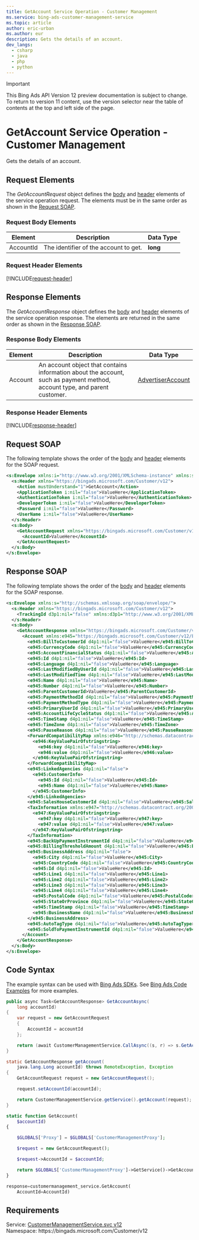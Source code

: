 ```yaml
---
title: GetAccount Service Operation - Customer Management
ms.service: bing-ads-customer-management-service
ms.topic: article
author: eric-urban
ms.author: eur
description: Gets the details of an account.
dev_langs: 
  - csharp
  - java
  - php
  - python
---
```

> [!IMPORTANT]
> This Bing Ads API Version 12 preview documentation is subject to change. To return to version 11 content, use the version selector near the table of contents at the top and left side of the page.

# GetAccount Service Operation - Customer Management
Gets the details of an account.

## <a name="request"></a>Request Elements
The *GetAccountRequest* object defines the [body](#request-body) and [header](#request-header) elements of the service operation request. The elements must be in the same order as shown in the [Request SOAP](#request-soap). 

### <a name="request-body"></a>Request Body Elements

|Element|Description|Data Type|
|-----------|---------------|-------------|
|<a name="accountid"></a>AccountId|The identifier of the account to get.|**long**|

### <a name="request-header"></a>Request Header Elements
[!INCLUDE[request-header](./includes/request-header.md)]

## <a name="response"></a>Response Elements
The *GetAccountResponse* object defines the [body](#response-body) and [header](#response-header) elements of the service operation response. The elements are returned in the same order as shown in the [Response SOAP](#response-soap).

### <a name="response-body"></a>Response Body Elements

|Element|Description|Data Type|
|-----------|---------------|-------------|
|<a name="account"></a>Account|An account object that contains information about the account, such as payment method, account type, and parent customer.|[AdvertiserAccount](advertiseraccount.md)|

### <a name="response-header"></a>Response Header Elements
[!INCLUDE[response-header](./includes/response-header.md)]

## <a name="request-soap"></a>Request SOAP
The following template shows the order of the [body](#request-body) and [header](#request-header) elements for the SOAP request.

```xml
<s:Envelope xmlns:i="http://www.w3.org/2001/XMLSchema-instance" xmlns:s="http://schemas.xmlsoap.org/soap/envelope/">
  <s:Header xmlns="https://bingads.microsoft.com/Customer/v12">
    <Action mustUnderstand="1">GetAccount</Action>
    <ApplicationToken i:nil="false">ValueHere</ApplicationToken>
    <AuthenticationToken i:nil="false">ValueHere</AuthenticationToken>
    <DeveloperToken i:nil="false">ValueHere</DeveloperToken>
    <Password i:nil="false">ValueHere</Password>
    <UserName i:nil="false">ValueHere</UserName>
  </s:Header>
  <s:Body>
    <GetAccountRequest xmlns="https://bingads.microsoft.com/Customer/v12">
      <AccountId>ValueHere</AccountId>
    </GetAccountRequest>
  </s:Body>
</s:Envelope>
```

## <a name="response-soap"></a>Response SOAP
The following template shows the order of the [body](#response-body) and [header](#response-header) elements for the SOAP response.

```xml
<s:Envelope xmlns:s="http://schemas.xmlsoap.org/soap/envelope/">
  <s:Header xmlns="https://bingads.microsoft.com/Customer/v12">
    <TrackingId d3p1:nil="false" xmlns:d3p1="http://www.w3.org/2001/XMLSchema-instance">ValueHere</TrackingId>
  </s:Header>
  <s:Body>
    <GetAccountResponse xmlns="https://bingads.microsoft.com/Customer/v12">
      <Account xmlns:e945="https://bingads.microsoft.com/Customer/v12/Entities" d4p1:nil="false" xmlns:d4p1="http://www.w3.org/2001/XMLSchema-instance">
        <e945:BillToCustomerId d4p1:nil="false">ValueHere</e945:BillToCustomerId>
        <e945:CurrencyCode d4p1:nil="false">ValueHere</e945:CurrencyCode>
        <e945:AccountFinancialStatus d4p1:nil="false">ValueHere</e945:AccountFinancialStatus>
        <e945:Id d4p1:nil="false">ValueHere</e945:Id>
        <e945:Language d4p1:nil="false">ValueHere</e945:Language>
        <e945:LastModifiedByUserId d4p1:nil="false">ValueHere</e945:LastModifiedByUserId>
        <e945:LastModifiedTime d4p1:nil="false">ValueHere</e945:LastModifiedTime>
        <e945:Name d4p1:nil="false">ValueHere</e945:Name>
        <e945:Number d4p1:nil="false">ValueHere</e945:Number>
        <e945:ParentCustomerId>ValueHere</e945:ParentCustomerId>
        <e945:PaymentMethodId d4p1:nil="false">ValueHere</e945:PaymentMethodId>
        <e945:PaymentMethodType d4p1:nil="false">ValueHere</e945:PaymentMethodType>
        <e945:PrimaryUserId d4p1:nil="false">ValueHere</e945:PrimaryUserId>
        <e945:AccountLifeCycleStatus d4p1:nil="false">ValueHere</e945:AccountLifeCycleStatus>
        <e945:TimeStamp d4p1:nil="false">ValueHere</e945:TimeStamp>
        <e945:TimeZone d4p1:nil="false">ValueHere</e945:TimeZone>
        <e945:PauseReason d4p1:nil="false">ValueHere</e945:PauseReason>
        <ForwardCompatibilityMap xmlns:e946="http://schemas.datacontract.org/2004/07/System.Collections.Generic" d4p1:nil="false">
          <e946:KeyValuePairOfstringstring>
            <e946:key d4p1:nil="false">ValueHere</e946:key>
            <e946:value d4p1:nil="false">ValueHere</e946:value>
          </e946:KeyValuePairOfstringstring>
        </ForwardCompatibilityMap>
        <e945:LinkedAgencies d4p1:nil="false">
          <e945:CustomerInfo>
            <e945:Id d4p1:nil="false">ValueHere</e945:Id>
            <e945:Name d4p1:nil="false">ValueHere</e945:Name>
          </e945:CustomerInfo>
        </e945:LinkedAgencies>
        <e945:SalesHouseCustomerId d4p1:nil="false">ValueHere</e945:SalesHouseCustomerId>
        <TaxInformation xmlns:e947="http://schemas.datacontract.org/2004/07/System.Collections.Generic" d4p1:nil="false">
          <e947:KeyValuePairOfstringstring>
            <e947:key d4p1:nil="false">ValueHere</e947:key>
            <e947:value d4p1:nil="false">ValueHere</e947:value>
          </e947:KeyValuePairOfstringstring>
        </TaxInformation>
        <e945:BackUpPaymentInstrumentId d4p1:nil="false">ValueHere</e945:BackUpPaymentInstrumentId>
        <e945:BillingThresholdAmount d4p1:nil="false">ValueHere</e945:BillingThresholdAmount>
        <e945:BusinessAddress d4p1:nil="false">
          <e945:City d4p1:nil="false">ValueHere</e945:City>
          <e945:CountryCode d4p1:nil="false">ValueHere</e945:CountryCode>
          <e945:Id d4p1:nil="false">ValueHere</e945:Id>
          <e945:Line1 d4p1:nil="false">ValueHere</e945:Line1>
          <e945:Line2 d4p1:nil="false">ValueHere</e945:Line2>
          <e945:Line3 d4p1:nil="false">ValueHere</e945:Line3>
          <e945:Line4 d4p1:nil="false">ValueHere</e945:Line4>
          <e945:PostalCode d4p1:nil="false">ValueHere</e945:PostalCode>
          <e945:StateOrProvince d4p1:nil="false">ValueHere</e945:StateOrProvince>
          <e945:TimeStamp d4p1:nil="false">ValueHere</e945:TimeStamp>
          <e945:BusinessName d4p1:nil="false">ValueHere</e945:BusinessName>
        </e945:BusinessAddress>
        <e945:AutoTagType d4p1:nil="false">ValueHere</e945:AutoTagType>
        <e945:SoldToPaymentInstrumentId d4p1:nil="false">ValueHere</e945:SoldToPaymentInstrumentId>
      </Account>
    </GetAccountResponse>
  </s:Body>
</s:Envelope>
```

## <a name="example"></a>Code Syntax
The example syntax can be used with [Bing Ads SDKs](../guides/client-libraries.md). See [Bing Ads Code Examples](../guides/code-examples.md) for more examples.
```csharp
public async Task<GetAccountResponse> GetAccountAsync(
	long accountId)
{
	var request = new GetAccountRequest
	{
		AccountId = accountId
	};

	return (await CustomerManagementService.CallAsync((s, r) => s.GetAccountAsync(r), request));
}
```
```java
static GetAccountResponse getAccount(
	java.lang.Long accountId) throws RemoteException, Exception
{
	GetAccountRequest request = new GetAccountRequest();

	request.setAccountId(accountId);

	return CustomerManagementService.getService().getAccount(request);
}
```
```php
static function GetAccount(
	$accountId)
{

	$GLOBALS['Proxy'] = $GLOBALS['CustomerManagementProxy'];

	$request = new GetAccountRequest();

	$request->AccountId = $accountId;

	return $GLOBALS['CustomerManagementProxy']->GetService()->GetAccount($request);
}
```
```python
response=customermanagement_service.GetAccount(
	AccountId=AccountId)
```

## Requirements
Service: [CustomerManagementService.svc v12](https://clientcenter.api.bingads.microsoft.com/Api/CustomerManagement/v12/CustomerManagementService.svc)  
Namespace: https\://bingads.microsoft.com/Customer/v12  

